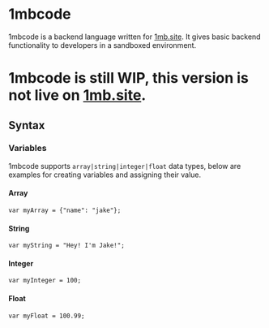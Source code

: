 # 1mbcode

1mbcode is a backend language written for [1mb.site](https://1mb.site). It gives basic backend functionality to developers in a sandboxed environment.

# 1mbcode is still WIP, this version is not live on [1mb.site](https://1mb.site).

## Syntax

### Variables

1mbcode supports `array|string|integer|float` data types, below are examples for creating variables and assigning their value.

#### Array

```
var myArray = {"name": "jake"};
```

#### String

```
var myString = "Hey! I'm Jake!";
```

#### Integer

```
var myInteger = 100;
```

#### Float

```
var myFloat = 100.99;
```